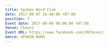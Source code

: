 ```yaml
---
title: Spoken Word Club
date: 2017-08-07 16:48:00 +07:00
position: 7
Event date: 2017-08-08 00:00:00 +07:00
Venue: Chavez
Event URL: https://www.facebook.com/19Chavez/
Genre: SPOKEN WORD
---
```


